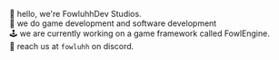 👋 hello, we're FowluhhDev Studios.<br>
💾 we do game development and software development<br>
🕹️ we are currently working on a game framework called FowlEngine.<br>
💬 reach us at `fowluhh` on discord.

